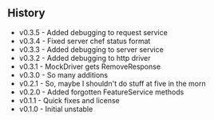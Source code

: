## History ##

* v0.3.5 - Added debugging to request service
* v0.3.4 - Fixed server chef status format
* v0.3.3 - Added debugging to server service
* v0.3.2 - Added debugging to http driver
* v0.3.1 - MockDriver gets RemoveResponse
* v0.3.0 - So many additions
* v0.2.1 - So, maybe I shouldn't do stuff at five in the morn
* v0.2.0 - Added forgotten FeatureService methods
* v0.1.1 - Quick fixes and license
* v0.1.0 - Initial unstable
